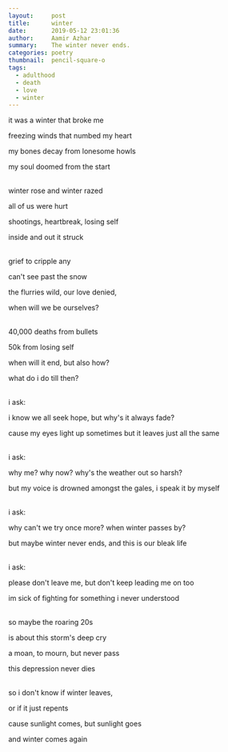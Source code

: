```yaml
---
layout:     post
title:      winter
date:       2019-05-12 23:01:36
author:     Aamir Azhar
summary:    The winter never ends.
categories: poetry
thumbnail:  pencil-square-o
tags:
  - adulthood
  - death
  - love
  - winter
---
```

it was a winter that broke me

freezing winds that numbed my heart

my bones decay from lonesome howls

my soul doomed from the start

<br>
winter rose and winter razed

all of us were hurt

shootings, heartbreak, losing self

inside and out it struck

<br>
grief to cripple any

can't see past the snow

the flurries wild, our love denied,

when will we be ourselves?

<br>
40,000 deaths from bullets

50k from losing self

when will it end, but also how?

what do i do till then?

<br>
i ask:

i know we all seek hope, but why's it always fade?

cause my eyes light up sometimes but it leaves just all the same

<br>
i ask:

why me? why now? why's the weather out so harsh?

but my voice is drowned amongst the gales, i speak it by myself

<br>
i ask:

why can't we try once more? when winter passes by?

but maybe winter never ends, and this is our bleak life

<br>
i ask:

please don't leave me, but don't keep leading me on too

im sick of fighting for something i never understood

<br>
so maybe the roaring 20s

is about this storm's deep cry

a moan, to mourn, but never pass

this depression never dies

<br>
so i don't know if winter leaves,

or if it just repents

cause sunlight comes, but sunlight goes

and winter comes again
